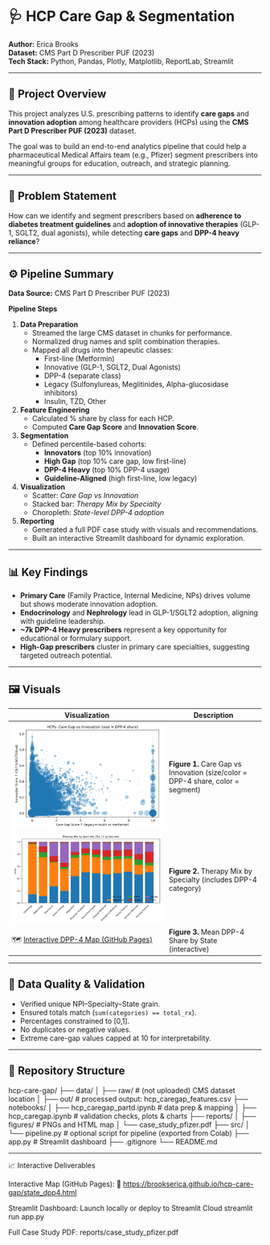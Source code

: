 # 🩺 HCP Care Gap & Segmentation

**Author:** Erica Brooks  
**Dataset:** CMS Part D Prescriber PUF (2023)  
**Tech Stack:** Python, Pandas, Plotly, Matplotlib, ReportLab, Streamlit  

---

## 🎯 Project Overview
This project analyzes U.S. prescribing patterns to identify **care gaps** and **innovation adoption** among healthcare providers (HCPs) using the **CMS Part D Prescriber PUF (2023)** dataset.

The goal was to build an end-to-end analytics pipeline that could help a pharmaceutical Medical Affairs team (e.g., Pfizer) segment prescribers into meaningful groups for education, outreach, and strategic planning.

---

## 🧩 Problem Statement
How can we identify and segment prescribers based on **adherence to diabetes treatment guidelines** and **adoption of innovative therapies** (GLP-1, SGLT2, dual agonists), while detecting **care gaps** and **DPP-4 heavy reliance**?

---

## ⚙️ Pipeline Summary
**Data Source:** CMS Part D Prescriber PUF (2023)

**Pipeline Steps**
1. **Data Preparation**
   - Streamed the large CMS dataset in chunks for performance.
   - Normalized drug names and split combination therapies.
   - Mapped all drugs into therapeutic classes:
     - First-line (Metformin)
     - Innovative (GLP-1, SGLT2, Dual Agonists)
     - DPP-4 (separate class)
     - Legacy (Sulfonylureas, Meglitinides, Alpha-glucosidase inhibitors)
     - Insulin, TZD, Other
2. **Feature Engineering**
   - Calculated % share by class for each HCP.
   - Computed **Care Gap Score** and **Innovation Score**.
3. **Segmentation**
   - Defined percentile-based cohorts:
     - **Innovators** (top 10% innovation)
     - **High Gap** (top 10% care gap, low first-line)
     - **DPP-4 Heavy** (top 10% DPP-4 usage)
     - **Guideline-Aligned** (high first-line, low legacy)
4. **Visualization**
   - Scatter: *Care Gap vs Innovation*  
   - Stacked bar: *Therapy Mix by Specialty*  
   - Choropleth: *State-level DPP-4 adoption*
5. **Reporting**
   - Generated a full PDF case study with visuals and recommendations.
   - Built an interactive Streamlit dashboard for dynamic exploration.

---

## 📊 Key Findings
- **Primary Care** (Family Practice, Internal Medicine, NPs) drives volume but shows moderate innovation adoption.  
- **Endocrinology** and **Nephrology** lead in GLP-1/SGLT2 adoption, aligning with guideline leadership.  
- **~7k DPP-4 Heavy prescribers** represent a key opportunity for educational or formulary support.  
- **High-Gap prescribers** cluster in primary care specialties, suggesting targeted outreach potential.

---

## 🖼️ Visuals

| Visualization | Description |
|----------------|-------------|
| ![Scatter](reports/figures/scatter_gap_innov_dpp4.png) | **Figure 1.** Care Gap vs Innovation (size/color = DPP-4 share, color = segment) |
| ![Stacked](reports/figures/shares_by_specialty.png) | **Figure 2.** Therapy Mix by Specialty (includes DPP-4 category) |
| 🗺️ [Interactive DPP-4 Map (GitHub Pages)](https://brookserica.github.io/hcp-care-gap/state_dpp4.html) | **Figure 3.** Mean DPP-4 Share by State (interactive) |

---

## 🧮 Data Quality & Validation
- Verified unique NPI–Specialty–State grain.  
- Ensured totals match (`sum(categories) == total_rx`).  
- Percentages constrained to [0,1].  
- No duplicates or negative values.  
- Extreme care-gap values capped at 10 for interpretability.

---

## 🧰 Repository Structure
hcp-care-gap/
├── data/
│ ├── raw/ # (not uploaded) CMS dataset location
│ ├── out/ # processed output: hcp_caregap_features.csv
├── notebooks/
│ ├── hcp_caregap_partd.ipynb # data prep & mapping
│ ├── hcp_caregap.ipynb # validation checks, plots & charts
├── reports/
│ ├── figures/ # PNGs and HTML map
│ └── case_study_pfizer.pdf
├── src/
│ └── pipeline.py # optional script for pipeline (exported from Colab)
├── app.py # Streamlit dashboard
├── .gitignore
└── README.md


---

📈 Interactive Deliverables

Interactive Map (GitHub Pages):
🔗 https://brookserica.github.io/hcp-care-gap/state_dpp4.html

Streamlit Dashboard:
Launch locally or deploy to Streamlit Cloud
streamlit run app.py

Full Case Study PDF:
reports/case_study_pfizer.pdf

